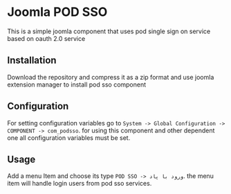 # Joomla POD SSO
This is a simple joomla component that uses pod single sign on service based on oauth 2.0 service

##  Installation
Download the repository and compress it as a zip format and use joomla extension manager to install pod sso component

## Configuration
For setting configuration variables go to `System -> Global Configuration -> COMPONENT -> com_podsso`.
for using this component and other dependent one all configuration variables must be set.

## Usage
Add a menu Item and choose its type `POD SSO -> ورود با پاد`. the menu item will handle login users from pod sso services. 